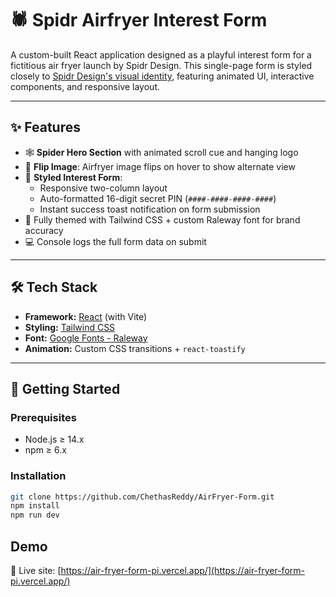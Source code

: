 # 🕷️ Spidr Airfryer Interest Form

A custom-built React application designed as a playful interest form for a fictitious air fryer launch by Spidr Design. This single-page form is styled closely to [Spidr Design's visual identity](https://spidr.design/), featuring animated UI, interactive components, and responsive layout.

---

## ✨ Features

- 🕸️ **Spider Hero Section** with animated scroll cue and hanging logo
- 🔄 **Flip Image**: Airfryer image flips on hover to show alternate view
- 🎯 **Styled Interest Form**:
  - Responsive two-column layout
  - Auto-formatted 16-digit secret PIN (`####-####-####-####`)
  - Instant success toast notification on form submission
- 🎨 Fully themed with Tailwind CSS + custom Raleway font for brand accuracy
- 💻 Console logs the full form data on submit

---

## 🛠️ Tech Stack

- **Framework:** [React](https://reactjs.org/) (with Vite)
- **Styling:** [Tailwind CSS](https://tailwindcss.com/)
- **Font:** [Google Fonts - Raleway](https://fonts.google.com/specimen/Raleway)
- **Animation:** Custom CSS transitions + `react-toastify`

---

## 🚀 Getting Started

### Prerequisites

- Node.js ≥ 14.x
- npm ≥ 6.x

### Installation

```bash
git clone https://github.com/ChethasReddy/AirFryer-Form.git
npm install
npm run dev
```

## Demo

🔗 Live site: [https://air-fryer-form-pi.vercel.app/](https://air-fryer-form-pi.vercel.app/)
